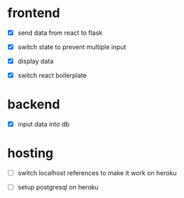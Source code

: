 # frontend
- [x] send data from react to flask

- [x] switch state to prevent multiple input

- [x] display data

- [x] switch react boilerplate

# backend
- [x] input data into db

# hosting
- [ ] switch localhost references to make it work on heroku

- [ ] setup postgresql on heroku
